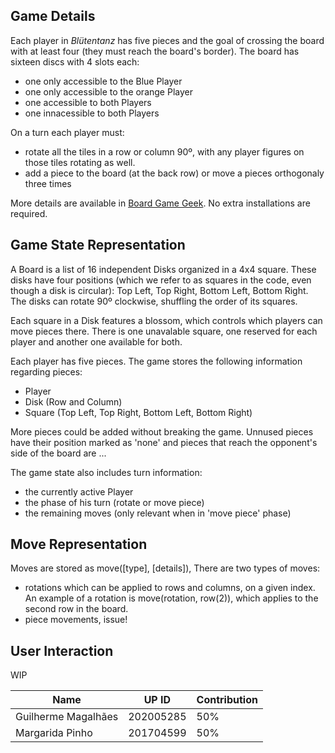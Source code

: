 ## Game Details
Each player in *Blütentanz* has five pieces and the goal of crossing the board with at least four (they must reach the board's border). The board has sixteen discs with 4 slots each:
- one only accessible to the Blue Player
- one only accessible to the orange Player
- one accessible to both Players
- one innacessible to both Players

On a turn each player must:
- rotate all the tiles in a row or column 90º, with any player figures on those tiles rotating as well.
- add a piece to the board (at the back row) or move a pieces orthogonaly three times

More details are available in [Board Game Geek](https://boardgamegeek.com/boardgame/428363/blutentanz). No extra installations are required.

## Game State Representation
A Board is a list of 16 independent Disks organized in a 4x4 square. These disks have four positions (which we refer to as squares in the code, even though a disk is circular): Top Left, Top Right, Bottom Left, Bottom Right. The disks can rotate 90º clockwise, shuffling the order of its squares.

Each square in a Disk features a blossom, which controls which players can move pieces there. There is one unavalable square, one reserved for each player and another one available for both.

Each player has five pieces. The game stores the following information regarding pieces:
- Player
- Disk (Row and Column)
- Square (Top Left, Top Right, Bottom Left, Bottom Right)

More pieces could be added without breaking the game. Unnused pieces have their position marked as 'none' and pieces that reach the opponent's side of the board are ...

The game state also includes turn information:
- the currently active Player
- the phase of his turn (rotate or move piece)
- the remaining moves (only relevant when in 'move piece' phase)

## Move Representation
Moves are stored as move([type], [details]),  There are two types of moves:
- rotations which can be applied to rows and columns, on a given index. An example of a rotation is move(rotation, row(2)), which applies to the second row in the board.
- piece movements, issue!

## User Interaction
WIP

| Name                | UP ID     | Contribution    |
| ------------------- | --------- | --------------- |
| Guilherme Magalhães | 202005285 | 50%             |
| Margarida Pinho     | 201704599 | 50%             |
